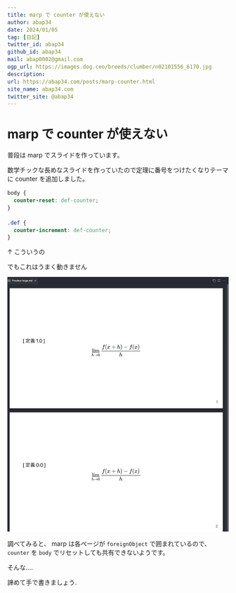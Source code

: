 ```yaml
---
title: marp で counter が使えない
author: abap34
date: 2024/01/05
tag: [日記]
twitter_id: abap34
github_id: abap34
mail: abap0002@gmail.com
ogp_url: https://images.dog.ceo/breeds/clumber/n02101556_6170.jpg
description: 
url: https://abap34.com/posts/marp-counter.html
site_name: abap34.com
twitter_site: @abap34
---
```


# marp で counter が使えない

普段は marp でスライドを作っています。

数学チックな長めなスライドを作っていたので定理に番号をつけたくなりテーマに counter を追加しました。

```css
body {
  counter-reset: def-counter;
}

.def {
  counter-increment: def-counter;
}
```


↑ こういうの

でもこれはうまく動きません

![](marp-counter/img.png)

調べてみると、 marp は各ページが `foreignObject` で囲まれているので、 `counter` を `body` でリセットしても共有できないようです。

そんな....


諦めて手で書きましょう.








